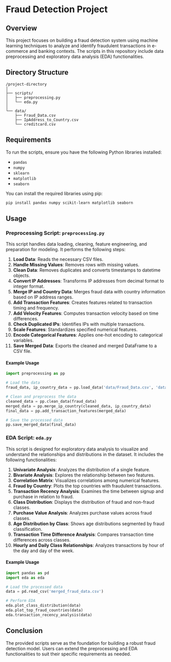 # Fraud Detection Project

## Overview

This project focuses on building a fraud detection system using machine learning techniques to analyze and identify fraudulent transactions in e-commerce and banking contexts. The scripts in this repository include data preprocessing and exploratory data analysis (EDA) functionalities.

## Directory Structure

```
/project-directory
│
├── scripts/
│   ├── preprocessing.py
│   └── eda.py
│
└── data/
    ├── Fraud_Data.csv
    ├── IpAddress_to_Country.csv
    └── creditcard.csv
```

## Requirements

To run the scripts, ensure you have the following Python libraries installed:

- `pandas`
- `numpy`
- `sklearn`
- `matplotlib`
- `seaborn`

You can install the required libraries using pip:

```bash
pip install pandas numpy scikit-learn matplotlib seaborn
```

## Usage

### Preprocessing Script: `preprocessing.py`

This script handles data loading, cleaning, feature engineering, and preparation for modeling. It performs the following steps:

1. **Load Data**: Reads the necessary CSV files.
2. **Handle Missing Values**: Removes rows with missing values.
3. **Clean Data**: Removes duplicates and converts timestamps to datetime objects.
4. **Convert IP Addresses**: Transforms IP addresses from decimal format to integer format.
5. **Merge IP and Country Data**: Merges fraud data with country information based on IP address ranges.
6. **Add Transaction Features**: Creates features related to transaction timing and frequency.
7. **Add Velocity Features**: Computes transaction velocity based on time differences.
8. **Check Duplicated IPs**: Identifies IPs with multiple transactions.
9. **Scale Features**: Standardizes specified numerical features.
10. **Encode Categorical Features**: Applies one-hot encoding to categorical variables.
11. **Save Merged Data**: Exports the cleaned and merged DataFrame to a CSV file.

#### Example Usage

```python
import preprocessing as pp

# Load the data
fraud_data, ip_country_data = pp.load_data('data/Fraud_Data.csv', 'data/IpAddress_to_Country.csv')

# Clean and preprocess the data
cleaned_data = pp.clean_data(fraud_data)
merged_data = pp.merge_ip_country(cleaned_data, ip_country_data)
final_data = pp.add_transaction_features(merged_data)

# Save the processed data
pp.save_merged_data(final_data)
```

### EDA Script: `eda.py`

This script is designed for exploratory data analysis to visualize and understand the relationships and distributions in the dataset. It includes the following functionalities:

1. **Univariate Analysis**: Analyzes the distribution of a single feature.
2. **Bivariate Analysis**: Explores the relationship between two features.
3. **Correlation Matrix**: Visualizes correlations among numerical features.
4. **Fraud by Country**: Plots the top countries with fraudulent transactions.
5. **Transaction Recency Analysis**: Examines the time between signup and purchase in relation to fraud.
6. **Class Distribution**: Displays the distribution of fraud and non-fraud classes.
7. **Purchase Value Analysis**: Analyzes purchase values across fraud classes.
8. **Age Distribution by Class**: Shows age distributions segmented by fraud classification.
9. **Transaction Time Difference Analysis**: Compares transaction time differences across classes.
10. **Hourly and Daily Class Relationships**: Analyzes transactions by hour of the day and day of the week.

#### Example Usage

```python
import pandas as pd
import eda as eda

# Load the processed data
data = pd.read_csv('merged_fraud_data.csv')

# Perform EDA
eda.plot_class_distribution(data)
eda.plot_top_fraud_countries(data)
eda.transaction_recency_analysis(data)
```

## Conclusion

The provided scripts serve as the foundation for building a robust fraud detection model. Users can extend the preprocessing and EDA functionalities to suit their specific requirements as needed.
